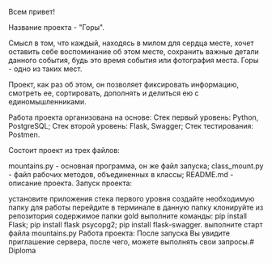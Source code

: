 Всем привет!

Название проекта - "Горы".

Смысл в том, что каждый, находясь в милом для сердца месте, хочет оставить себе воспоминание об этом месте, сохранить важные детали данного события, будь это время события или фотография места. Горы - одно из таких мест.

Проект, как раз об этом, он позволяет фиксировать информацию, смотреть ее, сортировать, дополнять и делиться ею с единомышленниками.

Работа проекта организована на основе: Стек первый уровень: Python, PostgreSQL; Стек второй уровень: Flask, Swagger; Стек тестирования: Postmen.

Состоит проект из трех файлов:

mountains.py - основная программа, он же файл запуска;
class_mount.py - файл рабочих методов, объединенных в классы;
README.md - описание проекта.
Запуск проекта:

установите приложения стека первого уровня
создайте необходимую папку для работы
перейдите в терминале в данную папку
клонируйте из репозитория содержимое папки gold
выполните команды: pip install Flask;
pip install flask psycopg2; pip install flask-swagger.
выполните старт файла mountains.py
Работа проекта: После запуска Вы увидите приглашение сервера, после чего, можете выполнять свои запросы.# Diploma
